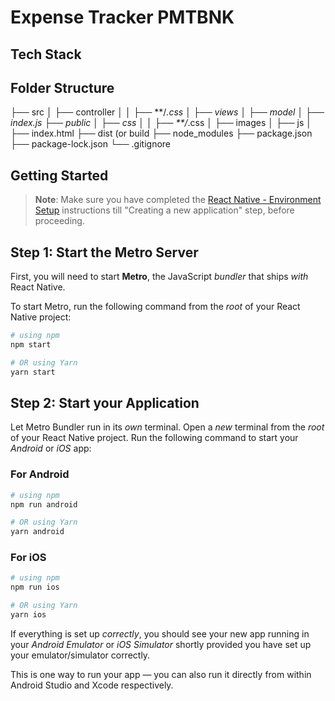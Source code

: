 # Expense Tracker PMTBNK

## Tech Stack

## Folder Structure


├── src
│   ├── controller
│   │   ├── **/*.css
│   ├── views
│   ├── model
│   ├── index.js
├── public
│   ├── css
│   │   ├── **/*.css
│   ├── images
│   ├── js
│   ├── index.html
├── dist (or build
├── node_modules
├── package.json
├── package-lock.json
└── .gitignore

## Getting Started

> **Note**: Make sure you have completed the [React Native - Environment Setup](https://reactnative.dev/docs/environment-setup) instructions till "Creating a new application" step, before proceeding.

## Step 1: Start the Metro Server

First, you will need to start **Metro**, the JavaScript _bundler_ that ships _with_ React Native.

To start Metro, run the following command from the _root_ of your React Native project:

```bash
# using npm
npm start

# OR using Yarn
yarn start
```

## Step 2: Start your Application

Let Metro Bundler run in its _own_ terminal. Open a _new_ terminal from the _root_ of your React Native project. Run the following command to start your _Android_ or _iOS_ app:

### For Android

```bash
# using npm
npm run android

# OR using Yarn
yarn android
```

### For iOS

```bash
# using npm
npm run ios

# OR using Yarn
yarn ios
```

If everything is set up _correctly_, you should see your new app running in your _Android Emulator_ or _iOS Simulator_ shortly provided you have set up your emulator/simulator correctly.

This is one way to run your app — you can also run it directly from within Android Studio and Xcode respectively.
